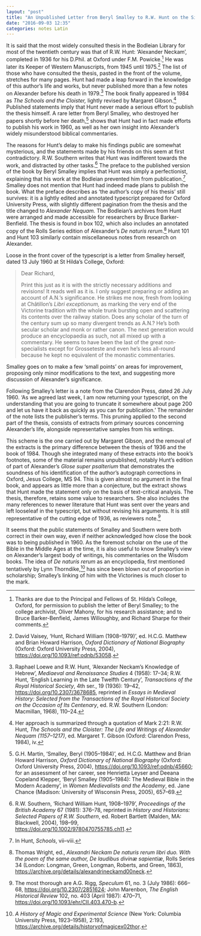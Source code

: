 ```yaml
---
layout: "post"
title: "An Unpublished Letter from Beryl Smalley to R.W. Hunt on the Significance of Alexander Neckam"
date: "2016-09-03 12:35"
categories: notes Latin
---
```


It is said that the most widely consulted thesis in the Bodleian Library for most of the twentieth century was that of R.W. Hunt: ‘Alexander Neckam’, completed in 1936 for his D.Phil. at Oxford under F.M. Powicke.[^1] He was later its Keeper of Western Manuscripts, from 1945 until 1975.[^2] The list of those who have consulted the thesis, pasted in the front of the volume, stretches for many pages. Hunt had made a leap forward in the knowledge of this author’s life and works, but never published more than a few notes on Alexander before his death in 1979.[^3] The book finally appeared in 1984 as *The Schools and the Cloister,* lightly revised by Margaret Gibson.[^4] Published statements imply that Hunt never made a serious effort to publish the thesis himself. A rare letter from Beryl Smalley, who destroyed her papers shortly before her death,[^5] shows that Hunt had in fact made efforts to publish his work in 1960, as well as her own insight into Alexander’s widely misunderstood biblical commentaries.

The reasons for Hunt’s delay to make his findings public are somewhat mysterious, and the statements made by his friends on this seem at first contradictory. R.W. Southern writes that Hunt was indifferent towards the work, and distracted by other tasks.[^6] The preface to the published version of the book by Beryl Smalley implies that Hunt was simply a perfectionist, explaining that his work at the Bodleian prevented him from publication.[^7] Smalley does not mention that Hunt had indeed made plans to publish the book. What the preface describes as ‘the author’s copy of his thesis’ still survives: it is a lightly edited and annotated typescript prepared for Oxford University Press, with slightly different pagination from the thesis and the title changed to *Alexander Nequam.* The Bodleian’s archives from Hunt were arranged and made accessible for researchers by Bruce Barker-Benfield. The thesis is found in box 102, which also includes an annotated copy of the Rolls Series edition of Alexander’s *De naturis rerum*.[^8] Hunt 101 and Hunt 103 similarly contain miscellaneous notes from research on Alexander.

Loose in the front cover of the typescript is a letter from Smalley herself, dated 13 July 1960 at St Hilda’s College, Oxford:

> Dear Richard,
>
> Print this just as it is with the strictly necessary additions and revisions! It reads well as it is. I only suggest preparing or adding an account of A.N.’s significance. He strikes me now, fresh from looking at Châtillon’s *Libri exceptionum,* as marking the very end of the Victorine tradition with the whole trunk bursting open and scattering its contents over the railway station. Does any scholar of the turn of the century sum up so many divergent trends as A.N.? He’s both secular scholar and monk or rather canon. The next generation would produce an encyclopaedia as such, not all mixed up with a commentary. He seems to have been the last of the great non-specialists except for Grosseteste and even he’s less all-round because he kept no equivalent of the monastic commentaries.

Smalley goes on to make a few ‘small points’ on areas for improvement, proposing only minor modifications to the text, and suggesting more discussion of Alexander’s significance.

Following Smalley’s letter is a note from the Clarendon Press, dated 26 July 1960. ‘As we agreed last week, I am now returning your typescript, on the understanding that you are going to truncate it somewhere about page 200 and let us have it back as quickly as you can for publication.’ The remainder of the note lists the publisher’s terms. This pruning applied to the second part of the thesis, consists of extracts from primary sources concerning Alexander’s life, alongside representative samples from his writings.

This scheme is the one carried out by Margaret Gibson, and the removal of the extracts is the primary difference between the thesis of 1936 and the book of 1984. Though she integrated many of these extracts into the book’s footnotes, some of the material remains unpublished, notably Hunt’s edition of part of Alexander’s *Glose super psalterium* that demonstrates the soundness of his identification of the author’s autograph corrections in Oxford, Jesus College, MS 94. This is given almost no argument in the final book, and appears as little more than a conjecture, but the extract shows that Hunt made the statement only on the basis of text-critical analysis. The thesis, therefore, retains some value to researchers. She also includes the many references to newer literature that Hunt was sent over the years and left looseleaf in the typescript, but without revising his arguments. It is still representative of the cutting edge of 1936, as reviewers note.[^9]

It seems that the public statements of Smalley and Southern were both correct in their own way, even if neither acknowledged how close the book was to being published in 1960. As the foremost scholar on the use of the Bible in the Middle Ages at the time, it is also useful to know Smalley’s view on Alexander’s largest body of writings, his commentaries on the Wisdom books. The idea of *De naturis rerum* as an encyclopedia, first mentioned tentatively by Lynn Thorndike,[^10] has since been blown out of proportion in scholarship; Smalley’s linking of him with the Victorines is much closer to the mark.

[^1]: Thanks are due to the Principal and Fellows of St. Hilda’s College, Oxford, for permission to publish the letter of Beryl Smalley; to the college archivist, Oliver Mahony, for his research assistance; and to Bruce Barker-Benfield, James Willoughby, and Richard Sharpe for their comments.

[^2]: David Vaisey, ‘Hunt, Richard William (1908–1979)’, ed. H.C.G. Matthew and Brian Howard Harrison, *Oxford Dictionary of National Biography* (Oxford: Oxford University Press, 2004), <https://doi.org/10.1093/ref:odnb/53058>.

[^3]: Raphael Loewe and R.W. Hunt, ‘Alexander Neckam’s Knowledge of Hebrew’, *Mediaeval and Renaissance Studies* 4 (1958): 17–34; R.W. Hunt, ‘English Learning in the Late Twelfth Century’, *Transactions of the Royal Historical Society*, 4th ser., 19 (1936): 19–42, <https://doi.org/10.2307/3678685>, reprinted in *Essays in Medieval History: Selected from the Transactions of the Royal Historical Society on the Occasion of Its Centenary*, ed. R.W. Southern (London: Macmillan, 1968), 110–24.

[^4]: Her approach is summarized through a quotation of Mark 2:21: R.W. Hunt, *The Schools and the Cloister: The Life and Writings of Alexander Nequam (1157–1217)*, ed. Margaret T. Gibson (Oxford: Clarendon Press, 1984), iv.

[^5]: G.H. Martin, ‘Smalley, Beryl (1905–1984)’, ed. H.C.G. Matthew and Brian Howard Harrison, *Oxford Dictionary of National Biography* (Oxford: Oxford University Press, 2004), <https://doi.org/10.1093/ref:odnb/45660>; for an assessment of her career, see Henrietta Leyser and Deeana Copeland Klepper, ‘Beryl Smalley (1905–1984): The Medieval Bible in the Modern Academy’, in *Women Medievalists and the Academy*, ed. Jane Chance (Madison: University of Wisconsin Press, 2005), 657–69.

[^6]: R.W. Southern, ‘Richard William Hunt, 1908–1979’, *Proceedings of the British Academy* 67 (1981): 376–78, reprinted in *History and Historians: Selected Papers of R.W. Southern*, ed. Robert Bartlett (Malden, MA: Blackwell, 2004), 198–99, <https://doi.org/10.1002/9780470755785.ch11>.

[^7]: In Hunt, *Schools*, vii–viii.

[^8]: Thomas Wright, ed., *Alexandri Neckam De naturis rerum libri duo. With the poem of the same author, De laudibus divinæ sapientiæ*, Rolls Series 34 (London: Longman, Green, Longman, Roberts, and Green, 1863), <https://archive.org/details/alexandrineckamd00neck>.

[^9]: The most thorough are A.G. Rigg, *Speculum* 61, no. 3 (July 1986): 666–68, <https://doi.org/10.2307/2851624>; John Marenbon, *The English Historical Review* 102, no. 403 (April 1987): 470–71, <https://doi.org/10.1093/ehr/CII.403.470-b>.

[^10]: *A History of Magic and Experimental Science* (New York: Columbia University Press, 1923–1958), 2:193, <https://archive.org/details/historyofmagicex02thor>.
